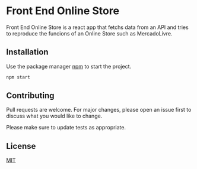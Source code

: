 # Front End Online Store

Front End Online Store is a react app that fetchs data from an API and tries to reproduce the funcions of an Online Store such as MercadoLivre.
## Installation

Use the package manager [npm](npm) to start the project.
```bash
npm start
```

## Contributing
Pull requests are welcome. For major changes, please open an issue first to discuss what you would like to change.

Please make sure to update tests as appropriate.

## License
[MIT](https://choosealicense.com/licenses/mit/)
